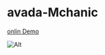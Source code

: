# avada-Mchanic

<a href="https://elahesahebanweb.github.io/avada-Mchanic/">onlin Demo</a>

![Alt](https://github.com/user-attachments/assets/b7a14d1b-32aa-4c47-9dc4-c34a9037cb66)

